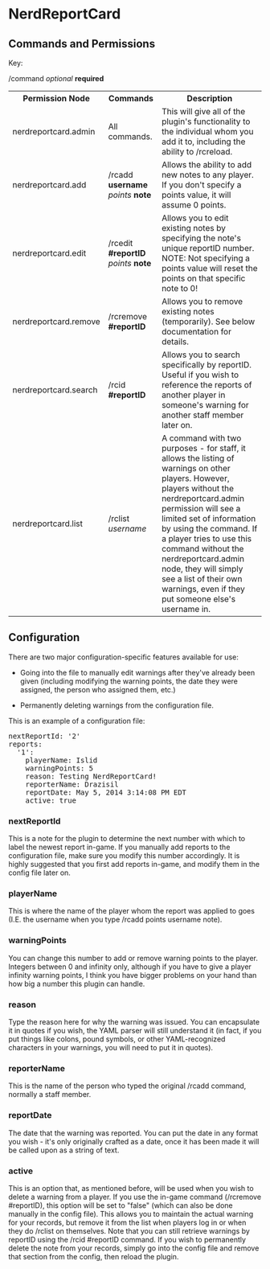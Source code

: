 NerdReportCard
============================

Commands and Permissions
---------------------------------

Key:

/command <i>optional</i> <b>required</b>

<table>

<tr><th>Permission Node</th><th>Commands</th><th>Description</th></tr>

<tr><td>nerdreportcard.admin</th><td>All commands.</td><td>This will give all of the plugin's functionality to the individual whom you add it to, including the ability to /rcreload.</td></tr>
<tr><td>nerdreportcard.add</td><td>/rcadd <b>username</b> <i>points</i> <b>note</b></td><td>Allows the ability to add new notes to any player. If you don't specify a points value, it will assume 0 points.</td></tr>
<tr><td>nerdreportcard.edit</td><td>/rcedit <b>#reportID</b> <i>points</i> <b>note</b></td><td>Allows you to edit existing notes by specifying the note's unique reportID number. NOTE: Not specifying a points value will reset the points on that specific note to 0!</td></tr>
<tr><td>nerdreportcard.remove</td><td>/rcremove <b>#reportID</b></td><td>Allows you to remove existing notes (temporarily). See below documentation for details.</td></tr>
<tr><td>nerdreportcard.search</td><td>/rcid <b>#reportID</b></td><td>Allows you to search specifically by reportID. Useful if you wish to reference the reports of another player in someone's warning for another staff member later on.</td></tr>
<tr><td>nerdreportcard.list</td><td>/rclist <i>username</i></td><td>A command with two purposes - for staff, it allows the listing of warnings on other players. However, players without the nerdreportcard.admin permission will see a limited set of information by using the command. If a player tries to use this command without the nerdreportcard.admin node, they will simply see a list of their own warnings, even if they put someone else's username in.</td></tr>
</table>

Configuration
-----------------

There are two major configuration-specific features available for use:

- Going into the file to manually edit warnings after they've already been given (including modifying the warning points, the date they were assigned, the person who assigned them, etc.)

- Permanently deleting warnings from the configuration file.

This is an example of a configuration file:
<pre>
nextReportId: '2'
reports:
  '1':
    playerName: Islid
    warningPoints: 5
    reason: Testing NerdReportCard!
    reporterName: Drazisil
    reportDate: May 5, 2014 3:14:08 PM EDT
    active: true
</pre>

### nextReportId
This is a note for the plugin to determine the next number with which to label the newest report in-game. If you manually add reports to the configuration file, make sure you modify this number accordingly. It is highly suggested that you first add reports in-game, and modify them in the config file later on.
### playerName
This is where the name of the player whom the report was applied to goes (I.E. the username when you type /rcadd points username note).
### warningPoints
You can change this number to add or remove warning points to the player. Integers between 0 and infinity only, although if you have to give a player infinity warning points, I think you have bigger problems on your hand than how big a number this plugin can handle.
### reason
Type the reason here for why the warning was issued. You can encapsulate it in quotes if you wish, the YAML parser will still understand it (in fact, if you put things like colons, pound symbols, or other YAML-recognized characters in your warnings, you will need to put it in quotes).
### reporterName
This is the name of the person who typed the original /rcadd command, normally a staff member.
### reportDate
The date that the warning was reported. You can put the date in any format you wish - it's only originally crafted as a date, once it has been made it will be called upon as a string of text.
### active
This is an option that, as mentioned before, will be used when you wish to delete a warning from a player. If you use the in-game command (/rcremove #reportID), this option will be set to "false" (which can also be done manually in the config file). This allows you to maintain the actual warning for your records, but remove it from the list when players log in or when they do /rclist on themselves. Note that you can still retrieve warnings by reportID using the /rcid #reportID command. If you wish to permanently delete the note from your records, simply go into the config file and remove that section from the config, then reload the plugin.
